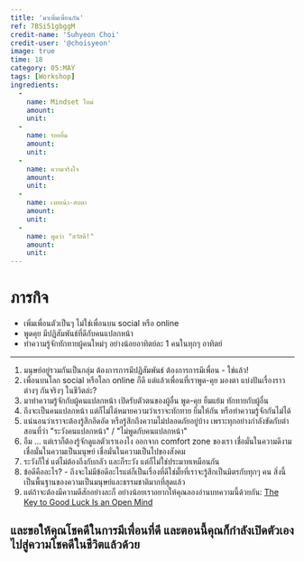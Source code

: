 ```yaml
---
title: 'มาเพิ่มเพื่อนกัน'
ref: 7BSi51gbggM
credit-name: 'Suhyeon Choi'
credit-user: '@choisyeon'
image: true
time: 18
category: 05:MAY
tags: [Workshop]
ingredients:
  -
    name: Mindset ใหม่
    amount:
    unit:
  -
    name: รอยยิ้ม
    amount:
    unit:
  -
    name: ความจริงใจ
    amount:
    unit:
  -
    name: เงยหน้า-สบตา
    amount:
    unit:
  -
    name: พูดว่า "สวัสดี!"
    amount:
    unit:
---
```


# ภารกิจ
 - เพิ่มเพื่อนตัวเป็นๆ ไม่ใช่เพื่อนบน social หรือ online
 - พูดคุย มีปฏิสัมพันธ์ที่ดีกับคนแปลกหน้า
 - ทำความรู้จักทักทายผู้คนใหม่ๆ อย่างน้อยอาทิตย์ละ 1 คนในทุกๆ อาทิตย์

---
1. มนุษย์อยู่รวมกันเป็นกลุ่ม ต้องการการมีปฏิสัมพันธ์ ต้องการการมีเพื่อน - ใช่แล้ว!
2. เพื่อนบนโลก social หรือโลก online ก็ดี แต่แล้วเพื่อนที่เราพูด-คุย มองตา แบ่งปันเรื่องราวต่างๆ กันจริงๆ ในชีวิตล่ะ?
3. มาทำความรู้จักกับผู้คนแปลกหน้า เปิดรับตัวตนของผู้อื่น พูด-คุย ยิ้มแย้ม ทักทายกับผู้อื่น
4. ถึงจะเป็นคนแปลกหน้า แต่ก็ไม่ได้หมายความว่าเราจะทักทาย ยิ้มให้กัน หรือทำความรู้จักกันไม่ได้
5. แน่นอนว่าเราจะต้องรู้สึกอึดอัด หรือรู้สึกถึงความไม่ปลอดภัยอยู่บ้าง เพราะทุกอย่างกำลังขัดกับตำสอนที่ว่า "ระวังคนแปลกหน้า" / "ไม่พูดกับคนแปลกหน้า"
6. อืม ... แต่เราก็ต้องรู้จักดูแลตัวเราเองไง ออกจาก comfort zone ของเรา เชื่อมั่นในความดีงาม เชื่อมั่นในความเป็นมนุษย์ เชื่อมั่นในความเป็นไปของสังคม
7. ระวังก็ใช่ แต่ไม่ต้องถึงกับกลัว และก็ระวัง แต่ก็ไม่ใช่ประมาทเหมือนกัน
8. ข้อดีคืออะไร? - ถึงจะไม่มีข้อดีอะไรแต่ก็เป็นเรื่องที่ดีใช่มั๊ยที่เราจะรู้สึกเป็นมิตรกับทุกๆ คน สิ่งนี้เป็นพื้นฐานของความเป็นมนุษย์และธรรมชาติมากที่สุดแล้ว
9. แต่ถ้าจะต้องมีความดีสักอย่างละก็ อย่างน้อยเราอยากให้คุณลองอ่านบทความนี้ด้วยกัน: [The Key to Good Luck Is an Open Mind](https://getpocket.com/explore/item/the-key-to-good-luck-is-an-open-mind)

และขอให้คุณโชคดีในการมีเพื่อนที่ดี และตอนนี้คุณก็กำลังเปิดตัวเองไปสู่ความโชคดีในชีวิตแล้วด้วย
---
